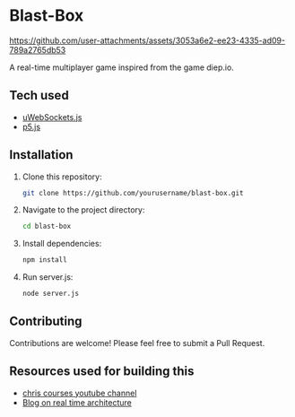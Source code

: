 # Blast-Box 


https://github.com/user-attachments/assets/3053a6e2-ee23-4335-ad09-789a2765db53


A real-time multiplayer game inspired from the game diep.io. 

## Tech used
- [uWebSockets.js](https://github.com/uNetworking/uWebSockets.js)
- [p5.js](https://p5js.org/)

## Installation

1. Clone this repository:
    ```bash
    git clone https://github.com/yourusername/blast-box.git
    ```
2. Navigate to the project directory:
    ```bash
    cd blast-box
    ```

3. Install dependencies:
    ```bash
    npm install
    ```

4. Run server.js:
    ```bash
    node server.js
    ```
    
  
## Contributing

Contributions are welcome! Please feel free to submit a Pull Request.

## Resources used for building this 
- [chris courses youtube channel](https://www.youtube.com/watch?v=HXquxWtE5vA&t=19340s)
- [Blog on real time architecture](https://www.gabrielgambetta.com/client-server-game-architecture.html)



